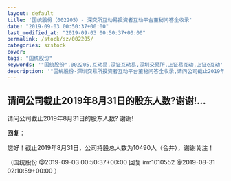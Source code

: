 ```yaml
---
layout: default
title: '国统股份（002205）- 深交所互动易投资者互动平台董秘问答全收录'
date: "2019-09-03 00:50:37+00:00"
last_modified_at: "2019-09-03 00:50:37+00:00"
permalink: /stock/sz/002205/
categories: szstock
cover: 
tags: "国统股份"
keywords: '"国统股份",002205,互动易,深证互动易,深圳交易所,上证易互动,上证e互动'
description: '"国统股份-深圳交易所投资者互动平台董秘问答全收录,请问公司截止2019年8月31日的股东人数? 谢谢!"'
---
```


## 请问公司截止2019年8月31日的股东人数?谢谢!...

请问公司截止2019年8月31日的股东人数? 谢谢!

**回复**：

您好！截止2019年8月31日，公司持股总人数为10490人（合并），谢谢关注！ 

（国统股份  @2019-09-03 00:50:37+00:00 回复 irm1010552  @2019-08-31 02:10:59+00:00 ）


